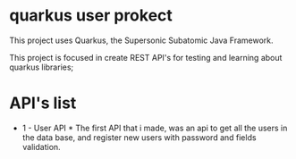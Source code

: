 # quarkus user prokect

This project uses Quarkus, the Supersonic Subatomic Java Framework.

This project is focused in create REST API's for testing and learning about quarkus libraries;


# API's list

* 1 - User API *
The first API that i made, was an api to get all the users in the data base, and register new users with password and fields validation.
